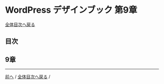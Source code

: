 # WordPress デザインブック 第9章
[全体目次へ戻る](index.html)
## 目次

## 9章

***

[前へ](c8.html) /
[全体目次へ戻る](index.html) /
